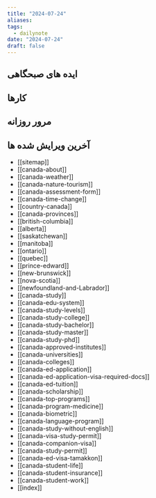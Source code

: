 ```yaml
---
title: "2024-07-24"
aliases: 
tags:
  - dailynote
date: "2024-07-24"
draft: false
---
```


## ایده های صبحگاهی


## کارها


## مرور روزانه



## آخرین ویرایش شده ها
- [[sitemap]]
- [[canada-about]]
- [[canada-weather]]
- [[canada-nature-tourism]]
- [[canada-assessment-form]]
- [[canada-time-change]]
- [[country-canada]]
- [[canada-provinces]]
- [[british-columbia]]
- [[alberta]]
- [[saskatchewan]]
- [[manitoba]]
- [[ontario]]
- [[quebec]]
- [[prince-edward]]
- [[new-brunswick]]
- [[nova-scotia]]
- [[newfoundland-and-Labrador]]
- [[canada-study]]
- [[canada-edu-system]]
- [[canada-study-levels]]
- [[canada-study-college]]
- [[canada-study-bachelor]]
- [[canada-study-master]]
- [[canada-study-phd]]
- [[canada-approved-institutes]]
- [[canada-universities]]
- [[canada-colleges]]
- [[canada-ed-application]]
- [[canada-ed-application-visa-required-docs]]
- [[canada-ed-tuition]]
- [[canada-scholarship]]
- [[canada-top-programs]]
- [[canada-program-medicine]]
- [[canada-biometric]]
- [[canada-language-program]]
- [[canada-study-without-english]]
- [[canada-visa-study-permit]]
- [[canada-companion-visa]]
- [[canada-study-permit]]
- [[canada-ed-visa-tamakkon]]
- [[canada-student-life]]
- [[canada-student-insurance]]
- [[canada-student-work]]
- [[index]]

